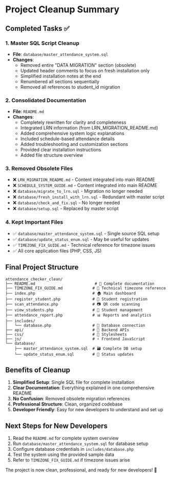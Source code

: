 # Project Cleanup Summary

## Completed Tasks ✅

### 1. Master SQL Script Cleanup
- **File**: `database/master_attendance_system.sql`
- **Changes**:
  - Removed entire "DATA MIGRATION" section (obsolete)
  - Updated header comments to focus on fresh installation only
  - Simplified installation notes at the end
  - Renumbered all sections sequentially
  - Removed all references to student_id migration

### 2. Consolidated Documentation
- **File**: `README.md`
- **Changes**:
  - Completely rewritten for clarity and completeness
  - Integrated LRN information (from LRN_MIGRATION_README.md)
  - Added comprehensive system logic explanations
  - Included schedule-based attendance details
  - Added troubleshooting and customization sections
  - Provided clear installation instructions
  - Added file structure overview

### 3. Removed Obsolete Files
- ❌ `LRN_MIGRATION_README.md` - Content integrated into main README
- ❌ `SCHEDULE_SYSTEM_GUIDE.md` - Content integrated into main README
- ❌ `database/migrate_to_lrn.sql` - Migration no longer needed
- ❌ `database/fresh_install_with_lrn.sql` - Redundant with master script
- ❌ `database/check_and_fix.sql` - No longer needed
- ❌ `database/setup.sql` - Replaced by master script

### 4. Kept Important Files
- ✅ `database/master_attendance_system.sql` - Single source SQL setup
- ✅ `database/update_status_enum.sql` - May be useful for updates
- ✅ `TIMEZONE_FIX_GUIDE.md` - Technical reference for timezone issues
- ✅ All core application files (PHP, CSS, JS)

## Final Project Structure

```
attendance_checker_clean/
├── README.md                          # 📖 Complete documentation
├── TIMEZONE_FIX_GUIDE.md             # 🔧 Technical timezone reference
├── index.php                         # 🏠 Main dashboard
├── register_student.php              # 📝 Student registration
├── scan_attendance.php               # 📷 QR code scanning
├── view_students.php                 # 👥 Student management
├── attendance_report.php             # 📊 Reports and analytics
├── includes/
│   └── database.php                  # 🔌 Database connection
├── api/                              # 🔗 Backend APIs
├── css/                              # 🎨 Stylesheets
├── js/                               # ⚡ Frontend JavaScript
└── database/
    ├── master_attendance_system.sql  # 🗃️ Complete DB setup
    └── update_status_enum.sql        # 🔄 Status updates
```

## Benefits of Cleanup

1. **Simplified Setup**: Single SQL file for complete installation
2. **Clear Documentation**: Everything explained in one comprehensive README
3. **No Confusion**: Removed obsolete migration references
4. **Professional Structure**: Clean, organized codebase
5. **Developer Friendly**: Easy for new developers to understand and set up

## Next Steps for New Developers

1. Read the `README.md` for complete system overview
2. Run `database/master_attendance_system.sql` for database setup
3. Configure database credentials in `includes/database.php`
4. Test the system using the provided sample data
5. Refer to `TIMEZONE_FIX_GUIDE.md` if timezone issues arise

The project is now clean, professional, and ready for new developers! 🚀
